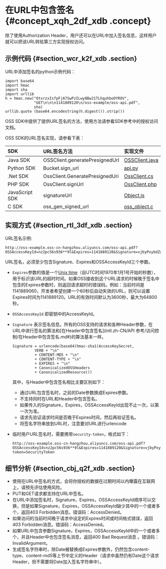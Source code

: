 # 在URL中包含签名 {#concept_xqh_2df_xdb .concept}

除了使用Authorization Header，用户还可以在URL中加入签名信息，这样用户就可以把该URL转给第三方实现授权访问。

## 示例代码 {#section_wcr_k2f_xdb .section}

URL中添加签名的python示例代码：

```
import base64
import hmac
import sha
import urllib
h = hmac.new("OtxrzxIsfpFjA7SwPzILwy8Bw21TLhquhboDYROV",
             "GET\n\n\n1141889120\n/oss-example/oss-api.pdf",
             sha)
urllib.quote (base64.encodestring(h.digest()).strip())
```

OSS SDK中提供了提供URL签名的方法，使用方法请参看SDK参考中的授权访问文档。

OSS SDK的URL签名实现，请参看下表：

|SDK|URL签名方法|实现文件|
|:--|:------|:---|
|Java SDK|OSSClient.generatePresignedUrl|[OSSClient.java](https://github.com/aliyun/aliyun-oss-java-sdk/blob/master/src/main/java/com/aliyun/oss/OSSClient.java?spm=a2c4g.11186623.2.6.30uUQV&file=OSSClient.java)|
|Python SDK|Bucket.sign\_url|[api.py](https://github.com/aliyun/aliyun-oss-python-sdk/blob/master/oss2/api.py?spm=a2c4g.11186623.2.7.30uUQV&file=api.py)|
|.Net SDK|OssClient.GeneratePresignedUri|[OssClient.cs](https://github.com/aliyun/aliyun-oss-csharp-sdk/blob/master/sdk/OssClient.cs?spm=a2c4g.11186623.2.8.30uUQV&file=OssClient.cs)|
|PHP SDK|OssClient.signUrl|[OssClient.php](https://github.com/aliyun/aliyun-oss-php-sdk/blob/master/src/OSS/OssClient.php?spm=a2c4g.11186623.2.9.30uUQV)|
|JavaScript SDK|signatureUrl|[Object.js](https://github.com/ali-sdk/ali-oss/blob/master/lib/object.js?spm=a2c4g.11186623.2.10.30uUQV&file=object.js)|
|C SDK|oss\_gen\_signed\_url|[oss\_object.c](https://github.com/aliyun/aliyun-oss-c-sdk/blob/master/oss_c_sdk/oss_object.c?spm=a2c4g.11186623.2.11.30uUQV&file=oss_object.c)|

## 实现方式 {#section_rtl_3df_xdb .section}

URL签名示例:

```
http://oss-example.oss-cn-hangzhou.aliyuncs.com/oss-api.pdf?OSSAccessKeyId=nz2pc56s936**9l&Expires=1141889120&Signature=vjbyPxybdZaNmGa%2ByT272YEAiv4%3D
```

URL签名，必须至少包含Signature、Expires和OSSAccessKeyId三个参数。

-   `Expires`参数的值是一个[Unix time](https://en.wikipedia.org/wiki/Unix_time)（自UTC时间1970年1月1号开始的秒数），用于标识该URL的超时时间。如果OSS接收到这个URL请求的时候晚于签名中包含的Expires参数时，则返回请求超时的错误码。例如：当前时间是1141889060，开发者希望创建一个60秒后自动失效的URL，则可以设置Expires时间为1141889120。URL的有效时间默认为3600秒，最大为64800秒。
-   `OSSAccessKeyId` 即密钥中的AccessKeyId。
-   `Signature` 表示签名信息。所有的OSS支持的请求和各种Header参数，在URL中进行签名的算法和[在Header中包含签名](intl.zh-CN/API 参考/访问控制/在Header中包含签名.md#)的算法基本一样。

    ```
    Signature = urlencode(base64(hmac-sha1(AccessKeySecret,
              VERB + "\n" 
              + CONTENT-MD5 + "\n" 
              + CONTENT-TYPE + "\n" 
              + EXPIRES + "\n" 
              + CanonicalizedOSSHeaders
              + CanonicalizedResource)))
    ```

    其中，与Header中包含签名相比主要区别如下：

    -   通过URL包含签名时，之前的Date参数换成Expires参数。
    -   不支持同时在URL和Header中包含签名。
    -   如果传入的Signature，Expires，OSSAccessKeyId出现不止一次，以第一次为准。
    -   请求先验证请求时间是否晚于Expires时间，然后再验证签名。
    -   将签名字符串放到URL时，注意要对URL进行urlencode
-   临时用户URL签名时，需要携带`security-token`，格式如下：

    ```
    http://oss-example.oss-cn-hangzhou.aliyuncs.com/oss-api.pdf?OSSAccessKeyId=nz2pc56s936**9l&Expires=1141889120&Signature=vjbyPxybdZaNmGa%2ByT272YEAiv4%3D&security-token=SecurityToken
    ```


## 细节分析 {#section_cbj_q2f_xdb .section}

-   使用在URL中签名的方式，会将你授权的数据在过期时间以内曝露在互联网上，请预先评估使用风险。
-   PUT和GET请求都支持在URL中签名。
-   在URL中添加签名时，Signature，Expires，OSSAccessKeyId顺序可以交换，但是如果Signature，Expires，OSSAccessKeyId缺少其中的一个或者多个，返回403 Forbidden消息。错误码：AccessDenied。
-   如果访问的当前时间晚于请求中设定的Expires时间或时间格式错误，返回403 Forbidden消息。错误码：AccessDenied。
-   如果URL中包含参数Signature，Expires，OSSAccessKeyId中的一个或者多个，并且Header中也包含签名消息，返回400 Bad Request消息 。错误码：InvalidArgument。
-   生成签名字符串时，除Date被替换成Expires参数外，仍然包含content-type、content-md5等上节中定义的Header（请求中虽然仍有Date这个请求Header，但不需要将Date加入签名字符串中）。

